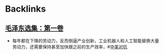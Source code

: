 
# Backlinks
## [毛泽东选集：第一卷](毛泽东选集：第一卷.md)
- 每年都在下降的劳动力，反而倒逼产业创新，工业机器人和人工智能替换大量劳动力，还需要保持甚至加快跟之前的生产效率，#[中美对抗](中美对抗.md)

